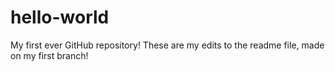 # hello-world
My first ever GitHub repository!
These are my edits to the readme file, made on my first branch!
